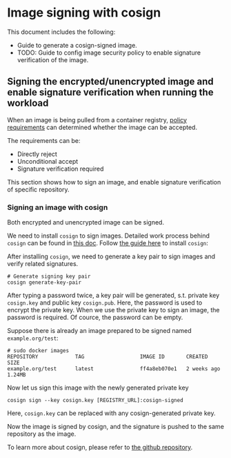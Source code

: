 # Image signing with cosign

This document includes the following:
* Guide to generate a cosign-signed image.
* TODO: Guide to config image security policy to enable signature verification of the image.

## Signing the encrypted/unencrypted image and enable signature verification when running the workload

When an image is being pulled from a container registry, [policy requirements](https://github.com/containers/image/blob/main/docs/containers-policy.json.5.md#policy-requirements)
can determined whether the image can be accepted.

The requirements can be:

* Directly reject
* Unconditional accept
* Signature verification required

This section shows how to sign an image, and enable signature verification of specific repository.

### Signing an image with cosign

Both encrypted and unencrypted image can be signed.

We need to install `cosign` to sign images. Detailed work process behind `cosign` can be found in [this doc](../../src/signature/mechanism/cosign).
Follow [the guide here](https://github.com/sigstore/cosign#installation) to install `cosign`:

After installing `cosign`, we need to generate a key pair to sign images and verify related signatures.

```
# Generate signing key pair
cosign generate-key-pair
```

After typing a password twice, a key pair will be generated, s.t. private key `cosign.key` and public key `cosign.pub`. 
Here, the password is used to encrypt the private key. 
When we use the private key to sign an image, the password is required. Of cource, the password can be empty.

Suppose there is already an image prepared to be signed named `example.org/test`:

```
# sudo docker images
REPOSITORY            TAG                  IMAGE ID       CREATED         SIZE
example.org/test      latest               ff4a8eb070e1   2 weeks ago     1.24MB
```
Now let us sign this image with the newly generated private key

```
cosign sign --key cosign.key [REGISTRY_URL]:cosign-signed
```

Here, `cosign.key` can be replaced with any cosign-generated private key.

Now the image is signed by cosign, and the signature is pushed to the same repository as the image.

To learn more about cosign, please refer to [the github repository](https://github.com/sigstore/cosign).
